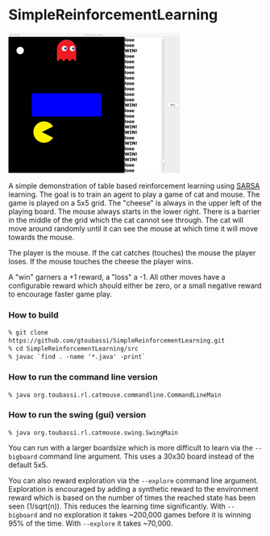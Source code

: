 # SimpleReinforcementLearning

![Cat and Mouse Gameboard](https://github.com/gtoubassi/SimpleReinforcementLearning/raw/master/assets/screenshot.png)

A simple demonstration of table based reinforcement learning using
[SARSA](https://en.wikipedia.org/wiki/State-Action-Reward-State-Action)
learning.  The goal is to train an agent to play a game of cat and mouse.
The game is played on a 5x5 grid.  The "cheese" is always in the upper
left of the playing board.  The mouse always starts in the lower right.
There is a barrier in the middle of the grid which the cat cannot see
through.  The cat will move around randomly until it can see the mouse
at which time it will move towards the mouse.

The player is the mouse.  If the cat catches (touches) the mouse the player
loses.  If the mouse touches the cheese the player wins.

A "win" garners a +1 reward, a "loss" a -1.  All other moves have a
configurable reward which should either be zero, or a small negative reward
to encourage faster game play.

### How to build

    % git clone https://github.com/gtoubassi/SimpleReinforcementLearning.git
    % cd SimpleReinforcementLearning/src
    % javac `find . -name '*.java' -print`

### How to run the command line version

    % java org.toubassi.rl.catmouse.commandline.CommandLineMain

### How to run the swing (gui) version

    % java org.toubassi.rl.catmouse.swing.SwingMain


You can run with a larger boardsize which is more difficult to learn
via the `--bigboard` command line argument.  This uses a 30x30 board
instead of the default 5x5.

You can also reward exploration via the `--explore` command line
argument.  Exploration is encouraged by adding a synthetic reward to
the environment reward which is based on the number of times the
reached state has been seen (1/sqrt(n)).  This reduces the learning
time significantly.  With `--bigboard` and no exploration it takes
~200,000 games before it is winning 95% of the time.  With ``--explore``
it takes ~70,000.
